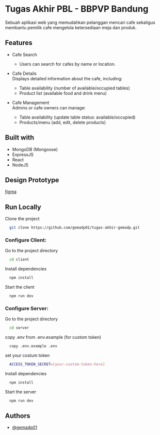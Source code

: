 
# Tugas Akhir PBL - BBPVP Bandung

Sebuah aplikasi web yang memudahkan pelanggan mencari cafe sekaligus membantu pemilik cafe mengelola ketersediaan meja dan produk.

## Features

- Cafe Search  
    - Users can search for cafes by name or location.

- Cafe Details  
Displays detailed information about the cafe, including:  
    - Table availability (number of available/occupied tables)  
    - Product list (available food and drink menu)

- Cafe Management  
Admins or cafe owners can manage:  
    - Table availability (update table status: available/occupied)  
    - Products/menu (add, edit, delete products)


## Built with

- MongoDB (Mongoose)
- ExpressJS 
- React
- NodeJS

## Design Prototype
[figma](https://www.figma.com/design/9xdtiurKDJnKsZB270lMcS/cafe-prototype?m=auto&t=Aoa55YHK1BmHFYV7-1)

## Run Locally

Clone the project

```bash
  git clone https://github.com/gemadp01/tugas-akhir-gemadp.git
```

### Configure Client:  
Go to the project directory

```bash
  cd client 
```

Install dependencies

```bash
  npm install
```

Start the client
```bash
  npm run dev
```

### Configure Server:
Go to the project directory

```bash
  cd server
```

copy .env from .env.example (for custom token)

```bash
  copy .env.example .env
```

set your costum token

```bash
  ACCESS_TOKEN_SECRET=[your-custom-token-here]
```

Install dependencies

```bash
  npm install
```

Start the server
```bash
  npm run dev
```

## Authors

- [@gemadp01](https://www.github.com/gemadp01)

